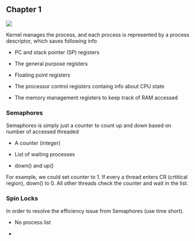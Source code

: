 ## Chapter 1

![](/Users/zhourui/Desktop/Screen%20Shot%202023-04-25%20at%2010.41.45%20PM.png)

Kernel manages the process, and each process is represented by a process descriptor, which saves following info

- PC and stack pointer (SP) registers

- The general purpose registers

- Floating point registers

- The processor control registers containg info about CPU state

- The memory management registers to keep track of RAM accessed 

### Semaphores

Semaphores is simply just a counter to count up and down based on number of accessed threaded

- A counter (integer)

- List of waiting processes

- down() and up()

For example, we could set counter to 1. If every a thread enters CR (crtitical region), down() to 0. All other threads check the counter and wait in the list.

### Spin Locks

In order to resolve the efficiency issue from Semaphores (use time short). 

- No process list

- 
